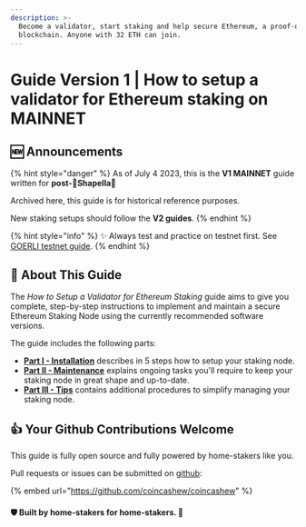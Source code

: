 ```yaml
---
description: >-
  Become a validator, start staking and help secure Ethereum, a proof-of-stake
  blockchain. Anyone with 32 ETH can join.
---
```


# Guide Version 1 | How to setup a validator for Ethereum staking on MAINNET

## :new: Announcements

{% hint style="danger" %}
As of July 4 2023, this is the **V1 MAINNET** guide written for **post-🦉Shapella**🦉

Archived here, this guide is for historical reference purposes.

New staking setups should follow the **V2 guides**.
{% endhint %}

{% hint style="info" %}
:sparkles: Always test and practice on testnet first. See [GOERLI testnet guide](../../guide-or-how-to-setup-a-validator-on-eth2-testnet-prater/).
{% endhint %}

## :wrench: About This Guide

The _How to Setup a Validator for Ethereum Staking_ guide aims to give you complete, step-by-step instructions to implement and maintain a secure Ethereum Staking Node using the currently recommended software versions.

The guide includes the following parts:

* [**Part I - Installation**](../../guide-or-how-to-setup-a-validator-on-eth2-mainnet/part-i-installation/) describes in 5 steps how to setup your staking node.
* [**Part II - Maintenance**](../../guide-or-how-to-setup-a-validator-on-eth2-mainnet/part-ii-maintenance/) explains ongoing tasks you'll require to keep your staking node in great shape and up-to-date.
* [**Part III - Tips**](../../guide-or-how-to-setup-a-validator-on-eth2-mainnet/part-iii-tips/) contains additional procedures to simplify managing your staking node.

## :thumbsup: Your Github Contributions Welcome

This guide is fully open source and fully powered by home-stakers like you.

Pull requests or issues can be submitted on [github](https://github.com/coincashew/coincashew):

{% embed url="https://github.com/coincashew/coincashew" %}

#### :shield: Built by home-stakers for home-stakers. :pray:
